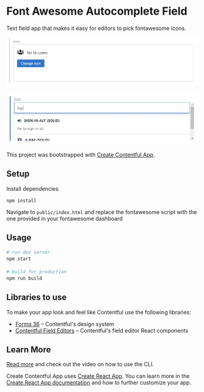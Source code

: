 # Font Awesome Autocomplete Field

Text field app that makes it easy for editors to pick fontawesome icons.

![](readme/contentful-fontawesome-field-1.JPG)

![](readme/contentful-fontawesome-field-2.JPG)

This project was bootstrapped with [Create Contentful App](https://github.com/contentful/create-contentful-app).

## Setup

Install dependencies

```
npm install
```

Navigate to `public/index.html` and replace the fontawesome script with the one provided in your fontawesome dashboard

## Usage

```bash
# run dev server
npm start

# build for production
npm run build
```

## Libraries to use

To make your app look and feel like Contentful use the following libraries:

-   [Forma 36](https://f36.contentful.com/) – Contentful's design system
-   [Contentful Field Editors](https://www.contentful.com/developers/docs/extensibility/field-editors/) – Contentful's field editor React components

## Learn More

[Read more](https://www.contentful.com/developers/docs/extensibility/app-framework/create-contentful-app/) and check out the video on how to use the CLI.

Create Contentful App uses [Create React App](https://create-react-app.dev/). You can learn more in the [Create React App documentation](https://facebook.github.io/create-react-app/docs/getting-started) and how to further customize your app.
